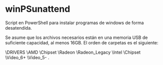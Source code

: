 # winPSunattend
Script en PowerShell para instalar programas de windows de forma desatendida.

Se asume que los archivos necesarios están en una memoria USB de suficiente capacidad, al menos 16GB.
El orden de carpetas es el siguiente:

\DRIVERS
    \AMD
        \Chipset
        \Radeon
        \Radeon_Legacy
    \Intel
        \Chipset
        \Video_6+
        \Video_5-
.
